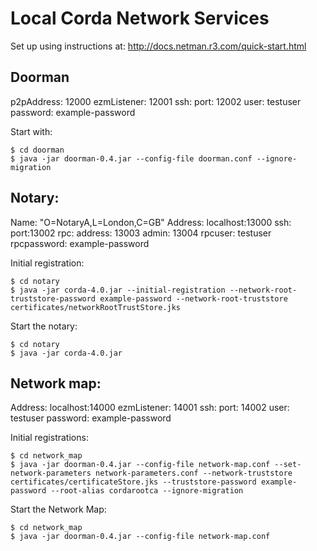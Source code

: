 # Local Corda Network Services

Set up using instructions at: http://docs.netman.r3.com/quick-start.html

## Doorman
  p2pAddress: 12000
  ezmListener: 12001
  ssh:
    port: 12002
    user: testuser
    password: example-password

Start with:
```
$ cd doorman
$ java -jar doorman-0.4.jar --config-file doorman.conf --ignore-migration
```

## Notary:
  Name: "O=NotaryA,L=London,C=GB"
  Address: localhost:13000
  ssh:
    port:13002
  rpc:
    address: 13003
    admin: 13004
    rpcuser: testuser
    rpcpassword: example-password

Initial registration:
```
$ cd notary
$ java -jar corda-4.0.jar --initial-registration --network-root-truststore-password example-password --network-root-truststore certificates/networkRootTrustStore.jks
```
Start the notary:
```
$ cd notary
$ java -jar corda-4.0.jar
```

## Network map:
  Address: localhost:14000
  ezmListener: 14001
  ssh:
    port: 14002
    user: testuser
    password: example-password

Initial registrations:

```
$ cd network_map
$ java -jar doorman-0.4.jar --config-file network-map.conf --set-network-parameters network-parameters.conf --network-truststore certificates/certificateStore.jks --truststore-password example-password --root-alias cordarootca --ignore-migration
```

Start the Network Map:
```
$ cd network_map
$ java -jar doorman-0.4.jar --config-file network-map.conf
```
